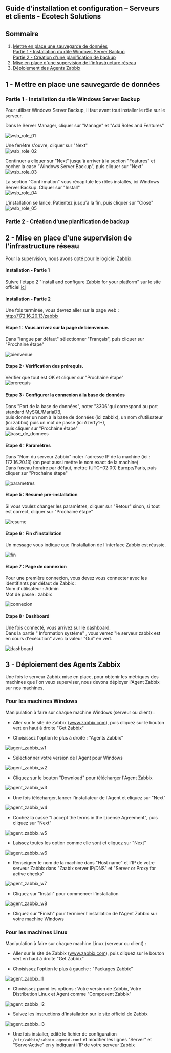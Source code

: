 ## Guide d’installation et configuration – Serveurs et clients - Ecotech Solutions

## Sommaire

1. [Mettre en place une sauvegarde de données](#sauvegarde-de-donnees)  
     [Partie 1 - Installation du rôle Windows Server Backup](#wsb)  
     [Partie 2 - Création d'une planification de backup](#backup)  
2. [Mise en place d'une supervision de l'infrastructure réseau](#supervision-zabbix)  
3. [Déploiement des Agents Zabbix](#agent-zabbix)  
    
    
## 1 - Mettre en place une sauvegarde de données  
<span id="sauvegarde-de-donnes"></span>  
  
### Partie 1 - Installation du rôle Windows Server Backup  
<span id="wbs"></span>  
  
Pour utiliser Windows Server Backup, il faut avant tout installer le rôle sur le serveur.  

Dans le Server Manager, cliquer sur "Manage" et "Add Roles and Features"  

![wsb_role_01](https://github.com/user-attachments/assets/188df6fe-c670-46a9-b9e2-4698384721a6)  

Une fenêtre s'ouvre, cliquer sur "Next"  
![wsb_role_02](https://github.com/user-attachments/assets/71f87a03-53d6-4184-8858-06d72ca8907a)  
  
Continuer a cliquer sur "Next" jusqu'à arriver à la section "Features" et cocher la case "Windows Server Backup", puis cliquer sur "Next"   
![wsb_role_03](https://github.com/user-attachments/assets/d117560b-a9fc-4fe7-9eff-980d8358b13d)  

La section "Confirmation" vous récapitule les rôles installés, ici Windows Server Backup. Cliquer sur "Install"  
![wsb_role_04](https://github.com/user-attachments/assets/11e341e6-e06c-41a3-81c3-20f24029a0c5)  
  
L'installation se lance. Patientez jusqu'à la fin, puis cliquer sur "Close"  
![wsb_role_05](https://github.com/user-attachments/assets/51766d4b-b96d-4e28-bbb4-0da0f7334b7f)  
  
  
### Partie 2 - Création d'une planification de backup   
<span id="backup"></span> 








   
## 2 - Mise en place d'une supervision de l'infrastructure réseau   
<span id="supervision-zabbix"></span>  
  
Pour la supervision, nous avons opté pour le logiciel Zabbix.  

#### Installation - Partie 1  

Suivre l'étape 2 "Install and configure Zabbix for your platform" sur le site officiel [ici](https://www.zabbix.com/fr/download?zabbix=7.0&os_distribution=debian&os_version=12&components=server_frontend_agent&db=mysql&ws=apache)  
  
  
#### Installation - Partie 2  

Une fois terminée, vous devrez aller sur la page web : http://172.16.20.13/zabbix  
  
#### Etape 1 : Vous arrivez sur la page de bienvenue.  
Dans "langue par défaut" sélectionner "Français", puis cliquer sur "Prochaine étape"  

![bienvenue](https://github.com/user-attachments/assets/a4865e53-c06f-45fb-b9c7-565fd36f9f65)  

#### Etape 2 : Vérification des prérequis.  
Vérifier que tout est OK et cliquer sur "Prochaine étape"  
![prerequis](https://github.com/user-attachments/assets/750efcde-75da-438f-9946-5dafa0e6b943)  
   

#### Etape 3 : Configurer la connexion à la base de données  
Dans "Port de la base de données", noter "3306"qui correspond au port standard MySQL/MariaDB,  
puis donner un nom à la base de données (ici zabbix), un nom d'utilisateur (ici zabbix) puis un mot de passe (ici Azerty1*),  
puis cliquer sur "Prochaine étape"  
![base_de_donnees](https://github.com/user-attachments/assets/6ab82d89-e660-4f51-b375-080e18adb647)  
  

#### Etape 4 : Paramètres    
Dans "Nom du serveur Zabbix" noter l'adresse IP de la machine (ici : 172.16.20.13) (on peut aussi mettre le nom exact de la machine)   
Dans fuseau horaire par défaut, mettre (UTC+02:00) Europe/Paris, puis cliquer sur "Prochaine étape"   
     
![parametres](https://github.com/user-attachments/assets/df69d667-04fb-4767-a7d7-6ffd427077aa)  
   

#### Etape 5 : Résumé pré-installation    
Si vous voulez changer les paramètres, cliquer sur "Retour" sinon, si tout est correct, cliquer sur "Prochaine étape"  

![resume](https://github.com/user-attachments/assets/a01c85f2-c82e-428f-89dd-13fd691143ab)  
 

#### Etape 6 : Fin d'installation  
Un message vous indique que l'installation de l'interface Zabbix est réussie.  

![fin](https://github.com/user-attachments/assets/b615ffa6-39d0-4b14-8989-660a7f74e870)  
 

#### Etape 7 : Page de connexion  
Pour une première connexion, vous devez vous connecter avec les identifiants par défaut de Zabbix :  
Nom d'utilisateur : Admin  
Mot de passe : zabbix  
  
![connexion](https://github.com/user-attachments/assets/bc63bff3-8a36-453e-96a2-33c93dd6bdd2)  
   

#### Etape 8 : Dashboard  
Une fois connecté, vous arrivez sur le dashboard.  
Dans la partie " Information système" , vous verrez "le serveur zabbix est en cours d'exécution" avec la valeur "Oui" en vert.  
  
![dashboard](https://github.com/user-attachments/assets/f8b9587b-04f9-4f67-8829-45d6d10ffcae)  
 

## 3 - Déploiement des Agents Zabbix
<span id="agent-zabbix"></span>  

Une fois le serveur Zabbix mise en place, pour obtenir les métriques des machines que l'on veux superviser, nous devons déployer l'Agent Zabbix sur nos machines.

### Pour les machines Windows

Manipulation à faire sur chaque machine Windows (serveur ou client) :

- Aller sur le site de Zabbix (www.zabbix.com), puis cliquez sur le bouton vert en haut à droite "Get Zabbix"

- Choisissez l'option le plus à droite : "Agents Zabbix"

![agent_zabbix_w1](/S05/Ressources/Zabbix/agent_zabbix_w1.png)

- Sélectionner votre version de l'Agent pour Windows

![agent_zabbix_w2](/S05/Ressources/Zabbix/agent_zabbix_w2.png)

- Cliquez sur le bouton "Download" pour télécharger l'Agent Zabbix

![agent_zabbix_w3](/S05/Ressources/Zabbix/agent_zabbix_w3.png)

- Une fois télécharger, lancer l'installateur de l'Agent et cliquez sur "Next"

![agent_zabbix_w4](/S05/Ressources/Zabbix/agent_zabbix_w4.png)

- Cochez la casse "I accept the terms in the License Agreement", puis cliquez sur "Next"

![agent_zabbix_w5](/S05/Ressources/Zabbix/agent_zabbix_w5.png)

- Laissez toutes les option comme elle sont et cliquez sur "Next"

![agent_zabbix_w6](/S05/Ressources/Zabbix/agent_zabbix_w6.png)

- Renseigner le nom de la machine dans "Host name" et l'IP de votre serveur Zabbix dans "Zaabix server IP/DNS" et "Server or Proxy for active checks"

![agent_zabbix_w7](/S05/Ressources/Zabbix/agent_zabbix_w7.png)

- Cliquez sur "Install" pour commencer l'installation

![agent_zabbix_w8](/S05/Ressources/Zabbix/agent_zabbix_w8.png)

- Cliquez sur "Finish" pour terminer l'installation de l'Agent Zabbix sur votre machine Windows

### Pour les machines Linux

Manipulation à faire sur chaque machine Linux (serveur ou client) :

- Aller sur le site de Zabbix (www.zabbix.com), puis cliquez sur le bouton vert en haut à droite "Get Zabbix"

- Choisissez l'option le plus à gauche : "Packages Zabbix"

![agent_zabbix_l1](/S05/Ressources/Zabbix/agent_zabbix_l1.png)

- Choisissez parmi les options : Votre version de Zabbix, Votre Distribution Linux et Agent comme "Composent Zabbix"

![agent_zabbix_l2](/S05/Ressources/Zabbix/agent_zabbix_l2.png)

- Suivez les instructions d'installation sur le site officiel de Zabbix

![agent_zabbix_l3](/S05/Ressources/Zabbix/agent_zabbix_l3.png)

- Une fois installer, édité le fichier de configuration `/etc/zabbix/zabbix_agentd.conf` et modifier les lignes "Server" et "ServerActive" en y indiquant l'IP de votre serveur Zabbix  






